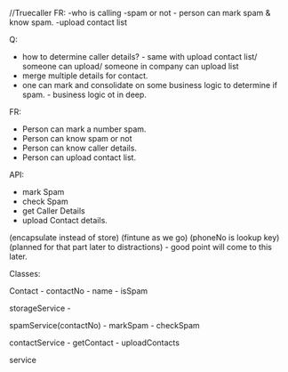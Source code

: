 
//Truecaller
FR:
-who is calling
-spam or not -  person can mark spam & know spam.
-upload contact list 


Q:
- how to determine caller details? - same with upload contact list/ someone can upload/ someone in company can upload list 
- merge multiple details for contact.
- one can mark and consolidate on some business logic to determine if spam. - business logic ot in deep. 

FR:
- Person can mark a number spam.
- Person can know spam or not
- Person can know caller details.
- Person can upload contact list. 

API:
- mark Spam
- check Spam
- get Caller Details
- upload Contact details.


(encapsulate instead of store)
(fintune as we go)
(phoneNo is lookup key)
(planned for that part later to distractions) - good point will come to this later.

Classes:




Contact
    - contactNo
    - name
    - isSpam

storageService
    - 

spamService(contactNo)
    - markSpam
    - checkSpam

contactService
    - getContact
    - uploadContacts


service
    




















